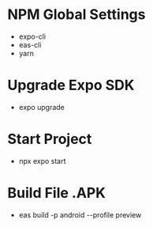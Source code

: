 # NPM Global Settings
- expo-cli
- eas-cli
- yarn

# Upgrade Expo SDK
- expo upgrade

# Start Project
- npx expo start

# Build File .APK
- eas build -p android --profile preview